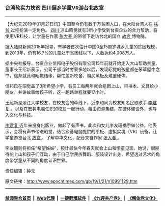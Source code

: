 ### 台湾软实力扶贫 四川偏乡学童VR游台北故宫
------------------------

<p>
 【大纪元2019年01月21日讯】中国至今仍有数千万贫困人口，在大陆台湾人在
 <a href="http://www.epochtimes.com/gb/tag/%E6%89%B6%E8%B4%AB.html">
  扶贫
 </a>
 过程扮演一定角色。
 <a href="http://www.epochtimes.com/gb/tag/%E5%9B%9B%E5%B7%9D.html">
  四川
 </a>
 凉山昭觉就有3所小学受到台资企业的合力帮助，将使用VR科技，让学童在作家
 <a href="http://www.epochtimes.com/gb/tag/%E5%BC%A0%E5%A4%A7%E6%98%A5.html">
  张大春
 </a>
 的带领下走访台北的国立
 <a href="http://www.epochtimes.com/gb/tag/%E6%95%85%E5%AE%AB.html">
  故宫
 </a>
 博物院。
</p>
<p>
 据大陆财新网2015年报导，有学者首次估计中国0至15周岁城乡儿童的贫困规模，到2013年，仍有16.7%的儿童处于贫困线以下，人数达约4,008万人。
</p>
<p>
 据中央社报导，台资企业信邦电子股份有限公司15年前就开始走入大山帮助贫童。董事长王绍新表示，公司干部当时考察多地以后，发现昭觉的孩童都在茅草屋中念书，信邦就此和昭觉结缘，帮忙盖新校舍、购买黑板及建置硬体。
</p>
<p>
 信邦已在昭觉盖了3所希望小学，有员工每两年就会组团上山，带书本、文具给小朋友，并讲故事给孩子听，这一趟路单程就要17小时。
</p>
<p>
 王绍新是淡江大学校友，在校友会的牵线下，近来和同为校友知名民歌歌手
 <a href="http://www.epochtimes.com/gb/tag/%E6%9D%8E%E5%BB%BA%E5%A4%8D.html">
  李建复
 </a>
 ，以及在宏碁电脑任职的校友一起行动，藉由资源集结，在硬体建设外，也导入文化与科技。
</p>
<p>
 <a href="http://www.epochtimes.com/gb/tag/%E6%9D%8E%E5%BB%BA%E5%A4%8D.html">
  李建复
 </a>
 近年来投身出版业，做起了有声书，此次和女儿李友珊携手做公益。他表示，会将有声书带进昭觉，结合宏碁电脑提供的平板、虚拟实境（VR）设备，让学童游览台北
 <a href="http://www.epochtimes.com/gb/tag/%E6%95%85%E5%AE%AB.html">
  故宫
 </a>
 、了解中华文化，配音来自作家
 <a href="http://www.epochtimes.com/gb/tag/%E5%BC%A0%E5%A4%A7%E6%98%A5.html">
  张大春
 </a>
 。
</p>
<p>
 李友珊则将担任“希望姊姊”，预计最快今年春天就会上山和学童见面。她说，很期待能上山和孩子们互动，由于自己学民族舞蹈、服装设计出身，希望透过艺术的角度带学童从不同的角度认识世界。
</p>
<p>
 责任编辑：钟元
</p>

原文链接：http://www.epochtimes.com/gb/19/1/21/n10991129.htm


------------------------
#### [禁闻聚合首页](https://github.com/gfw-breaker/banned-news/blob/master/README.md) &nbsp;|&nbsp; [Web代理](https://github.com/gfw-breaker/open-proxy/blob/master/README.md) &nbsp;|&nbsp; [一键翻墙软件](https://github.com/gfw-breaker/nogfw/blob/master/README.md) &nbsp;|&nbsp; [《九评共产党》](https://github.com/gfw-breaker/9ping.md/blob/master/README.md#九评之一评共产党是什么) &nbsp;|&nbsp; [《解体党文化》](https://github.com/gfw-breaker/jtdwh.md/blob/master/README.md#绪论)